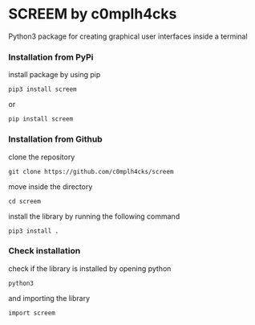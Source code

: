 # SCREEM by c0mplh4cks

Python3 package for creating graphical user interfaces inside a terminal

### Installation from PyPi

install package by using pip
```
pip3 install screem
```
or
```
pip install screem
```


### Installation from Github

clone the repository
```
git clone https://github.com/c0mplh4cks/screem
```

move inside the directory
```
cd screem
```

install the library by running the following command
```
pip3 install .
```


### Check installation

check if the library is installed by opening python
```
python3
```

and importing the library
```
import screem
```
